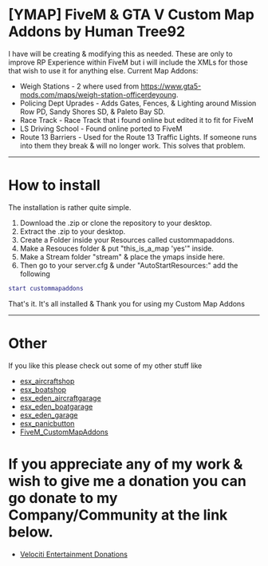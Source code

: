 # [YMAP] FiveM & GTA V Custom Map Addons by Human Tree92
I have will be creating & modifying this as needed. These are only to improve RP Experience within FiveM but i will include the XMLs for those that wish to use it for anything else. Current Map Addons:
+ Weigh Stations - 2 where used from https://www.gta5-mods.com/maps/weigh-station-officerdeyoung.
+ Policing Dept Uprades - Adds Gates, Fences, & Lighting around Mission Row PD, Sandy Shores SD, & Paleto Bay SD.
+ Race Track - Race Track that i found online but edited it to fit for FiveM
+ LS Driving School - Found online ported to FiveM
+ Route 13 Barriers - Used for the Route 13 Traffic Lights. If someone runs into them they break & will no longer work. This solves that problem.

---

# How to install
The installation is rather quite simple.

1. Download the .zip or clone the repository to your desktop.
2. Extract the .zip to your desktop.
3. Create a Folder inside your Resources called custommapaddons.
4. Make a Resouces folder & put "this_is_a_map 'yes'" inside.
5. Make a Stream folder "stream" & place the ymaps inside here.
6. Then go to your server.cfg & under "AutoStartResources:" add the following
```lua
start custommapaddons
```
That's it. It's all installed & Thank you for using my Custom Map Addons

---

# Other
If you like this please check out some of my other stuff like
* [esx_aircraftshop](https://github.com/HumanTree92/esx_aircraftshop)
* [esx_boatshop](https://github.com/HumanTree92/esx_boatshop)
* [esx_eden_aircraftgarage](https://github.com/HumanTree92/esx_eden_aircraftgarage)
* [esx_eden_boatgarage](https://github.com/HumanTree92/esx_eden_boatgarage)
* [esx_eden_garage](https://github.com/HumanTree92/esx_eden_garage)
* [esx_panicbutton](https://github.com/HumanTree92/esx_panicbutton)
* [FiveM_CustomMapAddons](https://github.com/HumanTree92/FiveM_CustomMapAddons)

# If you appreciate any of my work & wish to give me a donation you can go donate to my Company/Community at the link below.
* [Velociti Entertainment Donations](http://www.velocitientertainment.com/donations/)
